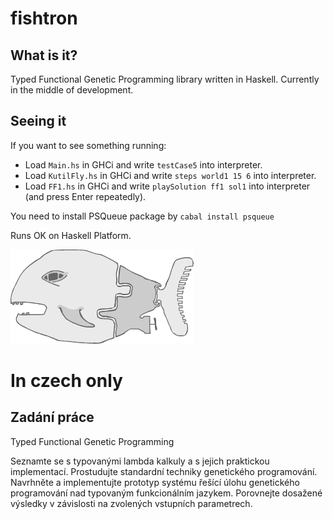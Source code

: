 fishtron
========

What is it?
-----------

Typed Functional Genetic Programming library written in Haskell. Currently in the middle of development.

Seeing it
---------

If you want to see something running:
* Load `Main.hs` in GHCi and write `testCase5` into interpreter.
* Load `KutilFly.hs` in GHCi and write `steps world1 15 6` into interpreter.
* Load `FF1.hs` in GHCi and write `playSolution ff1 sol1` into interpreter (and press Enter repeatedly).

You need to install PSQueue package by `cabal install psqueue`

Runs OK on Haskell Platform.

![](http://github.com/tomkren/fishtron/raw/master/_docs/logo.png)

In czech only
=============

Zadání práce
------------

Typed Functional Genetic Programming

Seznamte se s typovanými lambda kalkuly a s jejich praktickou implementací. 
Prostudujte standardní techniky genetického programování. 
Navrhněte a implementujte prototyp systému řešící úlohu genetického programování nad typovaným funkcionálním jazykem. 
Porovnejte dosažené výsledky v závislosti na zvolených vstupních parametrech. 